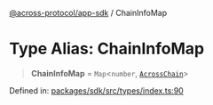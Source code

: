 [@across-protocol/app-sdk](../README.md) / ChainInfoMap

# Type Alias: ChainInfoMap

> **ChainInfoMap** = `Map`\<`number`, [`AcrossChain`](AcrossChain.md)\>

Defined in: [packages/sdk/src/types/index.ts:90](https://github.com/across-protocol/toolkit/blob/6b29eb5487c0ac0b498f1f420b1793303bd8b70a/packages/sdk/src/types/index.ts#L90)
